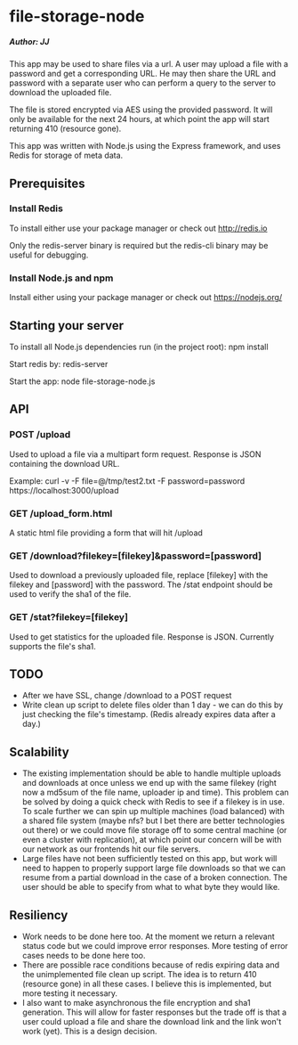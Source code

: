 # file-storage-node
##### Author: JJ

This app may be used to share files via a url. A user may upload a file with a password and get a corresponding URL. He may then share the URL and password with a separate user who can perform a query to the server to download the uploaded file.

The file is stored encrypted via AES using the provided password. It will only be available for the next 24 hours, at which point the app will start returning 410 (resource gone).

This app was written with Node.js using the Express framework, and uses Redis for storage of meta data.

## Prerequisites

### Install Redis

To install either use your package manager or check
out http://redis.io

Only the redis-server binary is required but the redis-cli binary may be useful
for debugging.

### Install Node.js and npm

Install either using your package manager or check out https://nodejs.org/

## Starting your server

To install all Node.js dependencies run (in the project root): npm install 

Start redis by: redis-server

Start the app: node file-storage-node.js

## API

### POST /upload

Used to upload a file via a multipart form request. Response is JSON containing the download URL.

Example: curl -v -F file=@/tmp/test2.txt -F password=password https://localhost:3000/upload

### GET /upload_form.html

A static html file providing a form that will hit /upload

### GET /download?filekey=\[filekey\]&password=\[password\]

Used to download a previously uploaded file, replace \[filekey\] with the filekey and \[password\] with the password. The /stat endpoint should be used to verify the sha1 of the file.

### GET /stat?filekey=\[filekey\]

Used to get statistics for the uploaded file. Response is JSON. Currently supports the file's sha1.

## TODO
 - After we have SSL, change /download to a POST request
 - Write clean up script to delete files older than 1 day - we can do this by just checking the file's timestamp. (Redis already expires data after a day.)

## Scalability
 - The existing implementation should be able to handle multiple uploads and downloads at once unless we end up with the same filekey (right now a md5sum of the file name, uploader ip and time). This problem can be solved by doing a quick check with Redis to see if a filekey is in use. To scale further we can spin up multiple machines (load balanced) with a shared file system (maybe nfs? but I bet there are better technologies out there) or we could move file storage off to some central machine (or even a cluster with replication), at which point our concern will be with our network as our frontends hit our file servers.
 - Large files have not been sufficiently tested on this app, but work will need to happen to properly support large file downloads so that we can resume from a partial download in the case of a broken connection. The user should be able to specify from what to what byte they would like.

## Resiliency
 - Work needs to be done here too. At the moment we return a relevant status code but we could improve error responses. More testing of error cases needs to be done here too.
 - There are possible race conditions because of redis expiring data and the unimplemented file clean up script. The idea is to return 410 (resource gone) in all these cases. I believe this is implemented, but more testing it necessary.
 - I also want to make asynchronous the file encryption and sha1 generation. This will allow for faster responses but the trade off is that a user could upload a file and share the download link and the link won't work (yet). This is a design decision.


